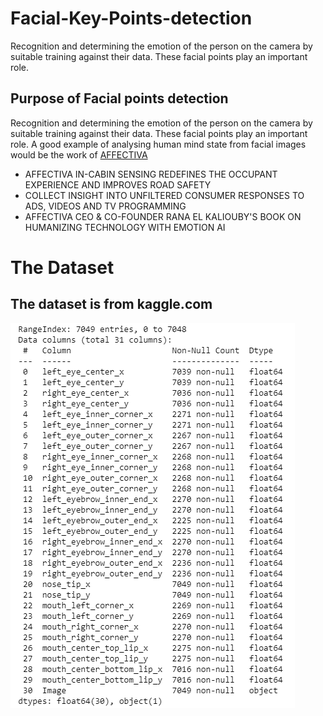 # Facial-Key-Points-detection
Recognition and determining the emotion of the person on the camera by suitable training against their data. These facial points play an important role.

## Purpose of Facial points detection
Recognition and determining the emotion of the person on the camera by suitable training against their data. These facial points play an important role.
A good example of analysing human mind state from facial images would be the work of [AFFECTIVA](https://www.affectiva.com/)
* AFFECTIVA IN-CABIN SENSING REDEFINES THE OCCUPANT EXPERIENCE AND IMPROVES ROAD SAFETY
* COLLECT INSIGHT INTO UNFILTERED CONSUMER RESPONSES TO ADS, VIDEOS AND TV PROGRAMMING
* AFFECTIVA CEO & CO-FOUNDER RANA EL KALIOUBY'S BOOK ON HUMANIZING TECHNOLOGY WITH EMOTION AI


# The Dataset

## The dataset is from kaggle.com
![img1](https://github.com/debashishnanda/Facial-Key-Points-detection/blob/master/images/image1.PNG)

